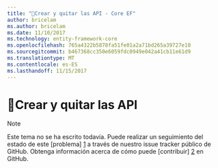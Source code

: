 ```yaml
---
title: "Crear y quitar las API - Core EF"
author: bricelam
ms.author: bricelam
ms.date: 11/10/2017
ms.technology: entity-framework-core
ms.openlocfilehash: 765a4322b5878fa51fe01a2a71bd265a39727e10
ms.sourcegitcommit: b467368cc350e6059fdc0949e042a41cb11e61d9
ms.translationtype: MT
ms.contentlocale: es-ES
ms.lasthandoff: 11/15/2017
---
```

# <a name="-create-and-drop-apis"></a>🔧Crear y quitar las API

> [!NOTE]
> Este tema no se ha escrito todavía. Puede realizar un seguimiento del estado de este [problema] [ 1] a través de nuestro issue tracker público de GitHub. Obtenga información acerca de cómo puede [contribuir] [ 2] en GitHub.


  [1]: https://github.com/aspnet/EntityFramework.Docs/issues/549
  [2]: https://github.com/aspnet/EntityFramework.Docs/blob/master/CONTRIBUTING.md
